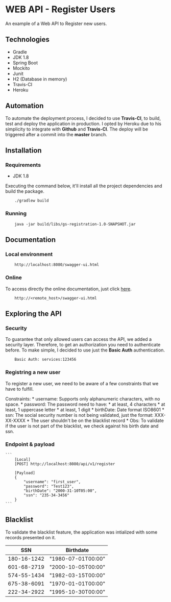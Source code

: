 # WEB API - Register Users

An example of a Web API to Register new users.

## Technologies
- Gradle
- JDK 1.8
- Spring Boot
- Mockito
- Junit
- H2 (Database in memory)
- Travis-CI
- Heroku

## Automation

To automate the deployment process, I decided to use **Travis-CI**, to build, test and deploy the application in production. 
I opted by Heroku due to his simplicity to integrate with **Github** and **Travis-CI**.
The deploy will be triggered after a commit into the **master** branch.

## Installation

### Requirements
- JDK 1.8

Executing the command below, it'll install all the project dependencies and build the package.

```
    ./gradlew build
```

### Running

```
    java -jar build/libs/gs-registration-1.0-SNAPSHOT.jar
```

## Documentation

### Local environment
```
    http://localhost:8080/swagger-ui.html
```

### Online

To access directly the online documentation, just click [here](http://website/swagger-ui.html).

```
	http://<remote_host>/swagger-ui.html
```

## Exploring the API

### Security

To guarantee that only allowed users can access the API, we added a security layer. Therefore, to get an authorization you need to authenticate before. To make simple, I decided to use just the **Basic Auth** authentication.

```
	Basic Auth: services:123456
```


### Registring a new user

To register a new user, we need to be aware of a few constraints that we have to fulfill.

Constraints:
	* username: Supports only alphanumeric characters, with no space.
	* password: The password need to have: 
		* at least, 4 characters
		* at least, 1 uppercase letter
		* at least, 1 digit
	* birthDate: Date format ISO8601
	* ssn: The social security number is not being validated, just the format: XXX-XX-XXXX
	* The user shouldn't be on the blacklist record
		* Obs: To validate if the user is not part of the blacklist, we check against his birth date and ssn.

### Endpoint & payload
	```
		[Local]
		[POST] http://localhost:8080/api/v1/register

		[Payload]
		{
			"username": "first_user",
			"password": "Test123",
			"birthDate": "2000-31-10T05:00",
			"ssn": "235-34-3456"
		} 
	```

## Blacklist

To validate the blacklist feature, the application was intialized with some records presented on it.

SSN | Birthdate
----|----------
180-16-1242 | "1980-07-01T00:00"
601-68-2719 | "2000-10-05T00:00"
574-55-1434 | "1982-03-15T00:00"
675-38-6091 | "1970-01-01T00:00"
222-34-2922 | "1995-10-30T00:00"
